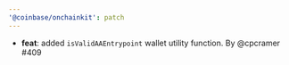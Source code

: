 ```yaml
---
'@coinbase/onchainkit': patch
---
```


- **feat**: added `isValidAAEntrypoint` wallet utility function. By @cpcramer #409
